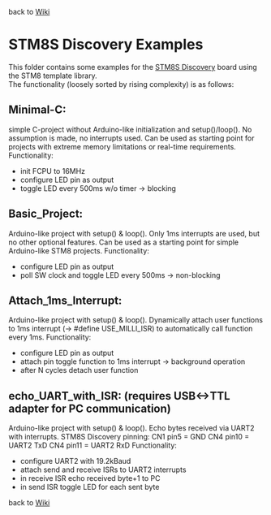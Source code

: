 back to [Wiki](https://github.com/gicking/STM8_templates/wiki)


STM8S Discovery Examples
=================

This folder contains some examples for the [STM8S Discovery](http://www.st.com/en/evaluation-tools/stm8s-discovery.html) board using the STM8 template library.  
The functionality (loosely sorted by rising complexity) is as follows:

Minimal-C: 
----------
  simple C-project without Arduino-like initialization and 
  setup()/loop(). No assumption is made, no interrupts used.
  Can be used as starting point for projects with extreme
  memory limitations or real-time requirements.
  Functionality:
  - init FCPU to 16MHz
  - configure LED pin as output
  - toggle LED every 500ms w/o timer -> blocking


Basic_Project: 
----------
  Arduino-like project with setup() & loop(). Only 1ms interrupts
  are used, but no other optional features. Can be used as a 
  starting point for simple Arduino-like STM8 projects.
  Functionality:
  - configure LED pin as output
  - poll SW clock and toggle LED every 500ms -> non-blocking


Attach_1ms_Interrupt: 
----------
  Arduino-like project with setup() & loop(). Dynamically attach 
  user functions to 1ms interrupt (-> #define USE_MILLI_ISR) to 
  automatically call function every 1ms. 
  Functionality:
  - configure LED pin as output
  - attach pin toggle function to 1ms interrupt -> background operation
  - after N cycles detach user function


echo_UART_with_ISR: (requires USB<->TTL adapter for PC communication)
----------
  Arduino-like project with setup() & loop(). 
  Echo bytes received via UART2 with interrupts.
  STM8S Discovery pinning:
    CN1 pin5  = GND
    CN4 pin10 = UART2 TxD
    CN4 pin11 = UART2 RxD
  Functionality:
  - configure UART2 with 19.2kBaud
  - attach send and receive ISRs to UART2 interrupts
  - in receive ISR echo received byte+1 to PC
  - in send ISR toggle LED for each sent byte


back to [Wiki](https://github.com/gicking/STM8_templates/wiki)

